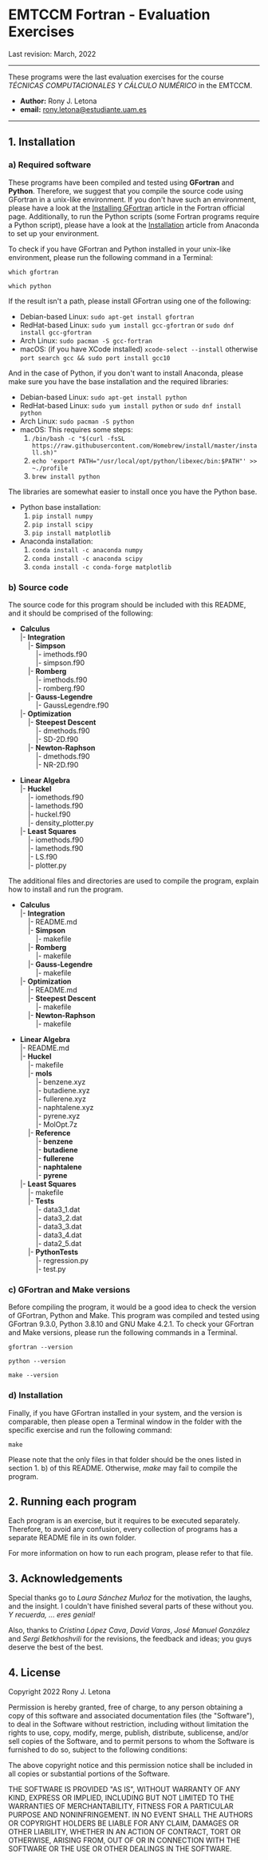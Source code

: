 
# EMTCCM Fortran - Evaluation Exercises

Last revision: March, 2022

---

These programs were the last evaluation exercises for the course *TÉCNICAS COMPUTACIONALES Y CÁLCULO NUMÉRICO* in the EMTCCM.

- **Author:** Rony J. Letona
- **email:** [rony.letona@estudiante.uam.es](mailto:rony.letona@estudiante.uam.es)

---

## 1. Installation

### a) Required software

These programs have been compiled and tested using **GFortran** and **Python**. Therefore, we suggest that you compile the source code using GFortran in a unix-like environment. If you don't have such an environment, please have a look at the [Installing GFortran](https://fortran-lang.org/learn/os_setup/install_gfortran) article in the Fortran official page. Additionally, to run the Python scripts (some Fortran programs require a Python script), please have a look at the [Installation](https://docs.anaconda.com/anaconda/install/index.html) article from Anaconda to set up your environment.

To check if you have GFortran and Python installed in your unix-like environment, please run the following command in a Terminal:

`which gfortran`

`which python`

If the result isn't a path, please install GFortran using one of the following:

- Debian-based Linux: `sudo apt-get install gfortran`
- RedHat-based Linux: `sudo yum install gcc-gfortran` or `sudo dnf install gcc-gfortran`
- Arch Linux: `sudo pacman -S gcc-fortran`
- macOS: (if you have XCode installed) `xcode-select --install` otherwise `port search gcc && sudo port install gcc10`

And in the case of Python, if you don't want to install Anaconda, please make sure you have the base installation and the required libraries:

- Debian-based Linux: `sudo apt-get install python`
- RedHat-based Linux: `sudo yum install python` or `sudo dnf install python`
- Arch Linux: `sudo pacman -S python`
- macOS: This requires some steps:
  1. `/bin/bash -c "$(curl -fsSL https://raw.githubusercontent.com/Homebrew/install/master/install.sh)"`
  2. `echo 'export PATH="/usr/local/opt/python/libexec/bin:$PATH"' >> ~./profile`
  3. `brew install python`

The libraries are somewhat easier to install once you have the Python base.

- Python base installation:
  1. `pip install numpy`
  2. `pip install scipy`
  3. `pip install matplotlib`
- Anaconda installation:
  1. `conda install -c anaconda numpy`
  2. `conda install -c anaconda scipy`
  3. `conda install -c conda-forge matplotlib`

### b) Source code

The source code for this program should be included with this README, and it should be comprised of the following:

- **Calculus**\
  |- **Integration**\
  &nbsp;&nbsp;&nbsp;&nbsp;|- **Simpson**\
  &nbsp;&nbsp;&nbsp;&nbsp;&nbsp;&nbsp;&nbsp;&nbsp;|- imethods.f90\
  &nbsp;&nbsp;&nbsp;&nbsp;&nbsp;&nbsp;&nbsp;&nbsp;|- simpson.f90\
  &nbsp;&nbsp;&nbsp;&nbsp;|- **Romberg**\
  &nbsp;&nbsp;&nbsp;&nbsp;&nbsp;&nbsp;&nbsp;&nbsp;|- imethods.f90\
  &nbsp;&nbsp;&nbsp;&nbsp;&nbsp;&nbsp;&nbsp;&nbsp;|- romberg.f90\
  &nbsp;&nbsp;&nbsp;&nbsp;|- **Gauss-Legendre**\
  &nbsp;&nbsp;&nbsp;&nbsp;&nbsp;&nbsp;&nbsp;&nbsp;|- GaussLegendre.f90\
  |- **Optimization**\
  &nbsp;&nbsp;&nbsp;&nbsp;|- **Steepest Descent**\
  &nbsp;&nbsp;&nbsp;&nbsp;&nbsp;&nbsp;&nbsp;&nbsp;|- dmethods.f90\
  &nbsp;&nbsp;&nbsp;&nbsp;&nbsp;&nbsp;&nbsp;&nbsp;|- SD-2D.f90\
  &nbsp;&nbsp;&nbsp;&nbsp;|- **Newton-Raphson**\
  &nbsp;&nbsp;&nbsp;&nbsp;&nbsp;&nbsp;&nbsp;&nbsp;|- dmethods.f90\
  &nbsp;&nbsp;&nbsp;&nbsp;&nbsp;&nbsp;&nbsp;&nbsp;|- NR-2D.f90

- **Linear Algebra**\
  |- **Huckel**\
  &nbsp;&nbsp;&nbsp;&nbsp;|- iomethods.f90\
  &nbsp;&nbsp;&nbsp;&nbsp;|- lamethods.f90\
  &nbsp;&nbsp;&nbsp;&nbsp;|- huckel.f90\
  &nbsp;&nbsp;&nbsp;&nbsp;|- density_plotter.py\
  |- **Least Squares**\
  &nbsp;&nbsp;&nbsp;&nbsp;|- iomethods.f90\
  &nbsp;&nbsp;&nbsp;&nbsp;|- lamethods.f90\
  &nbsp;&nbsp;&nbsp;&nbsp;|- LS.f90\
  &nbsp;&nbsp;&nbsp;&nbsp;|- plotter.py


The additional files and directories are used to compile the program, explain how to install and run the program.

- **Calculus**\
  |- **Integration**\
  &nbsp;&nbsp;&nbsp;&nbsp;|- README.md\
  &nbsp;&nbsp;&nbsp;&nbsp;|- **Simpson**\
  &nbsp;&nbsp;&nbsp;&nbsp;&nbsp;&nbsp;&nbsp;&nbsp;|- makefile\
  &nbsp;&nbsp;&nbsp;&nbsp;|- **Romberg**\
  &nbsp;&nbsp;&nbsp;&nbsp;&nbsp;&nbsp;&nbsp;&nbsp;|- makefile\
  &nbsp;&nbsp;&nbsp;&nbsp;|- **Gauss-Legendre**\
  &nbsp;&nbsp;&nbsp;&nbsp;&nbsp;&nbsp;&nbsp;&nbsp;|- makefile\
  |- **Optimization**\
  &nbsp;&nbsp;&nbsp;&nbsp;|- README.md\
  &nbsp;&nbsp;&nbsp;&nbsp;|- **Steepest Descent**\
  &nbsp;&nbsp;&nbsp;&nbsp;&nbsp;&nbsp;&nbsp;&nbsp;|- makefile\
  &nbsp;&nbsp;&nbsp;&nbsp;|- **Newton-Raphson**\
  &nbsp;&nbsp;&nbsp;&nbsp;&nbsp;&nbsp;&nbsp;&nbsp;|- makefile

- **Linear Algebra**\
  |- README.md\
  |- **Huckel**\
  &nbsp;&nbsp;&nbsp;&nbsp;|- makefile\
  &nbsp;&nbsp;&nbsp;&nbsp;|- **mols**\
  &nbsp;&nbsp;&nbsp;&nbsp;&nbsp;&nbsp;&nbsp;&nbsp;|- benzene.xyz\
  &nbsp;&nbsp;&nbsp;&nbsp;&nbsp;&nbsp;&nbsp;&nbsp;|- butadiene.xyz\
  &nbsp;&nbsp;&nbsp;&nbsp;&nbsp;&nbsp;&nbsp;&nbsp;|- fullerene.xyz\
  &nbsp;&nbsp;&nbsp;&nbsp;&nbsp;&nbsp;&nbsp;&nbsp;|- naphtalene.xyz\
  &nbsp;&nbsp;&nbsp;&nbsp;&nbsp;&nbsp;&nbsp;&nbsp;|- pyrene.xyz\
  &nbsp;&nbsp;&nbsp;&nbsp;&nbsp;&nbsp;&nbsp;&nbsp;|- MolOpt.7z\
  &nbsp;&nbsp;&nbsp;&nbsp;|- **Reference**\
  &nbsp;&nbsp;&nbsp;&nbsp;&nbsp;&nbsp;&nbsp;&nbsp;|- **benzene**\
  &nbsp;&nbsp;&nbsp;&nbsp;&nbsp;&nbsp;&nbsp;&nbsp;|- **butadiene**\
  &nbsp;&nbsp;&nbsp;&nbsp;&nbsp;&nbsp;&nbsp;&nbsp;|- **fullerene**\
  &nbsp;&nbsp;&nbsp;&nbsp;&nbsp;&nbsp;&nbsp;&nbsp;|- **naphtalene**\
  &nbsp;&nbsp;&nbsp;&nbsp;&nbsp;&nbsp;&nbsp;&nbsp;|- **pyrene**\
  |- **Least Squares**\
  &nbsp;&nbsp;&nbsp;&nbsp;|- makefile\
  &nbsp;&nbsp;&nbsp;&nbsp;|- **Tests**\
  &nbsp;&nbsp;&nbsp;&nbsp;&nbsp;&nbsp;&nbsp;&nbsp;|- data3_1.dat\
  &nbsp;&nbsp;&nbsp;&nbsp;&nbsp;&nbsp;&nbsp;&nbsp;|- data3_2.dat\
  &nbsp;&nbsp;&nbsp;&nbsp;&nbsp;&nbsp;&nbsp;&nbsp;|- data3_3.dat\
  &nbsp;&nbsp;&nbsp;&nbsp;&nbsp;&nbsp;&nbsp;&nbsp;|- data3_4.dat\
  &nbsp;&nbsp;&nbsp;&nbsp;&nbsp;&nbsp;&nbsp;&nbsp;|- data2_5.dat\
  &nbsp;&nbsp;&nbsp;&nbsp;|- **PythonTests**\
  &nbsp;&nbsp;&nbsp;&nbsp;&nbsp;&nbsp;&nbsp;&nbsp;|- regression.py\
  &nbsp;&nbsp;&nbsp;&nbsp;&nbsp;&nbsp;&nbsp;&nbsp;|- test.py

### c) GFortran and Make versions

Before compiling the program, it would be a good idea to check the version of GFortran, Python and Make. This program was compiled and tested using GFortran 9.3.0, Python 3.8.10 and GNU Make 4.2.1. To check your GFortran and Make versions, please run the following commands in a Terminal.

`gfortran --version`

`python --version`

`make --version`

### d) Installation

Finally, if you have GFortran installed in your system, and the version is comparable, then please open a Terminal window in the folder with the specific exercise and run the following command:

`make`

Please note that the only files in that folder should be the ones listed in section 1. b) of this README. Otherwise, *make* may fail to compile the program.

## 2. Running each program

Each program is an exercise, but it requires to be executed separately. Therefore, to avoid any confusion, every collection of programs has a separate README file in its own folder.

For more information on how to run each program, please refer to that file.

## 3. Acknowledgements

Special thanks go to *Laura Sánchez Muñoz* for the motivation, the laughs, and the insight. I couldn't have finished several parts of these without you. *Y recuerda, ... eres genial!*

Also, thanks to *Cristina López Cava*, *David Varas*, *José Manuel González* and *Sergi Betkhoshvili* for the revisions, the feedback and ideas; you guys deserve the best of the best.

## 4. License

Copyright 2022 Rony J. Letona

Permission is hereby granted, free of charge, to any person obtaining a copy of this software and associated documentation files (the "Software"), to deal in the Software without restriction, including without limitation the rights to use, copy, modify, merge, publish, distribute, sublicense, and/or sell copies of the Software, and to permit persons to whom the Software is furnished to do so, subject to the following conditions:

The above copyright notice and this permission notice shall be included in all copies or substantial portions of the Software.

THE SOFTWARE IS PROVIDED "AS IS", WITHOUT WARRANTY OF ANY KIND, EXPRESS OR IMPLIED, INCLUDING BUT NOT LIMITED TO THE WARRANTIES OF MERCHANTABILITY, FITNESS FOR A PARTICULAR PURPOSE AND NONINFRINGEMENT. IN NO EVENT SHALL THE AUTHORS OR COPYRIGHT HOLDERS BE LIABLE FOR ANY CLAIM, DAMAGES OR OTHER LIABILITY, WHETHER IN AN ACTION OF CONTRACT, TORT OR OTHERWISE, ARISING FROM, OUT OF OR IN CONNECTION WITH THE SOFTWARE OR THE USE OR OTHER DEALINGS IN THE SOFTWARE.